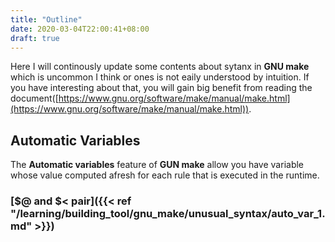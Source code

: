 ```yaml
---
title: "Outline"
date: 2020-03-04T22:00:41+08:00
draft: true
---
```


Here I will continously update some contents about sytanx in __GNU make__ which is uncommon I think or ones is not eaily understood by intuition. If you have interesting about that, you will gain big benefit from reading the document([https://www.gnu.org/software/make/manual/make.html](https://www.gnu.org/software/make/manual/make.html)).

## Automatic Variables

The __Automatic variables__ feature of __GUN make__ allow you have variable whose value computed afresh for each rule that is executed in the runtime. 

### [$@ and $< pair]({{< ref "/learning/building_tool/gnu_make/unusual_syntax/auto_var_1.md" >}})
